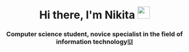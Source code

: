 <h1 align="center">Hi there, I'm Nikita
<img src="https://студия-с.рф/61/kaqtagaqo/img1639202.jpg" height=32"/></h1>
<h3 align="center">Computer science student, novice specialist in the field of information technology🇺</h3>
